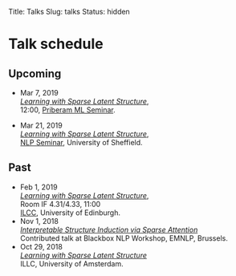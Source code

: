 Title: Talks
Slug: talks
Status: hidden

# Talk schedule

## Upcoming

  - Mar 7, 2019<br/>
    [*Learning with Sparse Latent Structure*](talks/19-priberam.pdf),<br/>
    12:00, [Priberam ML Seminar](http://labs.priberam.pt/Academia-Partnerships/Seminars.aspx).

  - Mar 21, 2019<br/>
    [*Learning with Sparse Latent Structure*](talks/19-priberam.pdf),<br/>
    [NLP Seminar](https://www.sheffield.ac.uk/dcs/research/groups/nlp#tab04),
    University of Sheffield.

## Past
  - Feb 1, 2019<br/>
  [*Learning with Sparse Latent Structure*](talks/19-edinburgh.pdf),<br/>
  Room IF 4.31/4.33, 11:00<br/>
  [ILCC](http://web.inf.ed.ac.uk/ilcc), University of Edinburgh.
  - Nov 1, 2018<br/>
  [*Interpretable Structure Induction via Sparse Attention*](talks/18-blackbox.pdf)<br/>
  Contributed talk at Blackbox NLP Workshop, EMNLP, Brussels.
  - Oct 29, 2018<br/>
  [*Learning with Sparse Latent Structure*](talks/18-sparsemap-amsterdam.pdf)<br/>
  ILLC, University of Amsterdam.
